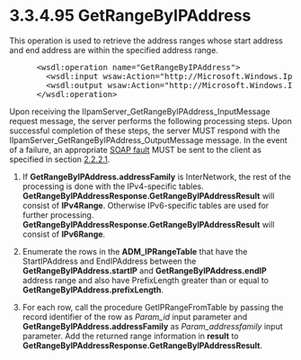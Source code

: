 <html dir="LTR" xmlns:mshelp="http://msdn.microsoft.com/mshelp" xmlns:ddue="http://ddue.schemas.microsoft.com/authoring/2003/5" xmlns:xlink="http://www.w3.org/1999/xlink" xmlns:tool="http://www.microsoft.com/tooltip">
 <body>
 <div id="header">
 <h1 class="heading">3.3.4.95 GetRangeByIPAddress</h1>
 </div>
 <div id="mainSection">
 <div id="mainBody">
 <div id="allHistory" class="saveHistory"></div>
 <div id="sectionSection0" class="section" name="collapseableSection">
 

<p>This operation is used to retrieve the address ranges whose
start address and end address are within the specified address range.</p>

<dl>
<dd>
<div><pre> &lt;wsdl:operation name=&quot;GetRangeByIPAddress&quot;&gt;
   &lt;wsdl:input wsaw:Action=&quot;http://Microsoft.Windows.Ipam/IIpamServer/GetRangeByIPAddress&quot; message=&quot;ipam:IIpamServer_GetRangeByIPAddress_InputMessage&quot; /&gt;
   &lt;wsdl:output wsaw:Action=&quot;http://Microsoft.Windows.Ipam/IIpamServer/GetRangeByIPAddressResponse&quot; message=&quot;ipam:IIpamServer_GetRangeByIPAddress_OutputMessage&quot; /&gt;
 &lt;/wsdl:operation&gt;
</pre></div>
</dd></dl>

<p>Upon receiving the
IIpamServer_GetRangeByIPAddress_InputMessage request message, the server performs
the following processing steps. Upon successful completion of these steps, the
server MUST respond with the IIpamServer_GetRangeByIPAddress_OutputMessage
message. In the event of a failure, an appropriate <a href="21b4a631-8f28-420f-822f-c5f879d5046e.md#gt_ec8728a8-1a75-426f-8767-aa1932c7c19f">SOAP fault</a> MUST be sent to
the client as specified in section <a href="a90ad88d-2468-4ac1-bbb9-8f921d15bbc8.md">2.2.2.1</a>.</p>

<ol><li><p><span> </span>If <b>GetRangeByIPAddress.addressFamily</b>
is InterNetwork, the rest of the processing is done with the IPv4-specific
tables. <b>GetRangeByIPAddressResponse.GetRangeByIPAddressResult</b> will
consist of <b>IPv4Range</b>. Otherwise IPv6-specific tables are used for
further processing. <b>GetRangeByIPAddressResponse.GetRangeByIPAddressResult</b>
will consist of <b>IPv6Range</b>.</p>

</li><li><p><span> </span>Enumerate the rows
in the <b>ADM_IPRangeTable</b> that have the StartIPAddress and EndIPAddress
between the <b>GetRangeByIPAddress.startIP</b> and <b>GetRangeByIPAddress.endIP</b>
address range and also have PrefixLength greater than or equal to <b>GetRangeByIPAddress.prefixLength</b>.</p>

</li><li><p><span> </span>For each row,
call the procedure GetIPRangeFromTable by passing the record identifier of the
row as <i>Param_id</i> input parameter and <b>GetRangeByIPAddress.addressFamily</b>
as <i>Param_addressfamily</i> input parameter. Add the returned range
information in <b>result</b> to <b>GetRangeByIPAddressResponse.GetRangeByIPAddressResult</b>.</p>

</li></ol>
 </div>
 </div>
 </div>
 </body>
</html>